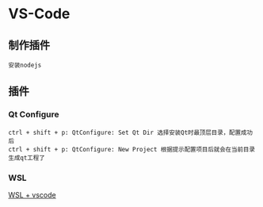 
# VS-Code

## 制作插件

```text
安装nodejs
```

## 插件

### Qt Configure

```text
ctrl + shift + p: QtConfigure: Set Qt Dir 选择安装Qt时最顶层目录，配置成功后
ctrl + shift + p: QtConfigure: New Project 根据提示配置项目后就会在当前目录生成qt工程了
```

### WSL

[WSL + vscode](https://zhuanlan.zhihu.com/p/409547049)
